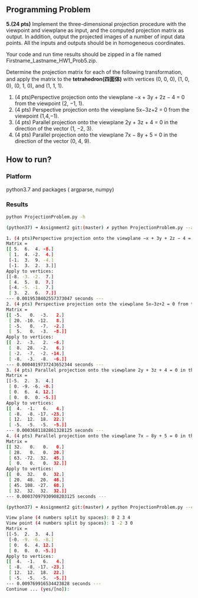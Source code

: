 ## Programming Problem

**5.(24 pts)**  Implement the three-dimensional projection procedure with the viewpoint and viewplane as input, and the computed projection matrix as output. In addition, output the projected images of a number of input data points. All the inputs and outputs should be in homogeneous coordinates.

Your code and run time results should be zipped in a file named Firstname_Lastname_HW1_Prob5.zip.

Determine the projection matrix for each of the following transformation, and apply the matrix to the **tetrahedron(四面体)** with vertices (0, 0, 0), (1, 0, 0), (0, 1, 0), and (1, 1, 1).

1. (4 pts)Perspective projection onto the viewplane −x + 3y + 2z − 4 = 0 from the viewpoint (2, −1, 1).
2. (4 pts) Perspective projection onto the viewplane 5x−3z+2 = 0 from the viewpoint (1,4,−1).
3. (4 pts) Parallel projection onto the viewplane 2y + 3z + 4 = 0 in the direction of the vector (1, −2, 3).
4. (4 pts) Parallel projection onto the viewplane 7x − 8y + 5 = 0 in the direction of the vector (0, 4, 9).


## How to run?

### Platform

python3.7 and packages ( argparse, numpy)

### Results

```sh
python ProjectionProblem.py -h
```

```sh
(python37) ➜ Assignment2 git:(master) ✗ python ProjectionProblem.py --assignment

```

```sh
1. (4 pts)Perspective projection onto the viewplane −x + 3y + 2z − 4 = 0 from the viewpoint (2, −1, 1).
Matrix =
[[ 5.  6.  4. -8.]
 [ 1.  4. -2.  4.]
 [-1.  3.  9. -4.]
 [-1.  3.  2.  3.]]
Apply to vertices:
[[-8. -3. -2.  7.]
 [ 4.  5.  8.  7.]
 [-4. -5. -1.  7.]
 [ 3.  2.  6.  7.]]
--- 0.0019538402557373047 seconds ---
2. (4 pts) Perspective projection onto the viewplane 5x−3z+2 = 0 from the viewpoint (1,4,−1).
Matrix =
[[ -5.   0.  -3.   2.]
 [ 20. -10. -12.   8.]
 [ -5.   0.  -7.  -2.]
 [  5.   0.  -3.  -8.]]
Apply to vertices:
[[  2.  -3.   2.  -6.]
 [  8.  28.  -2.   6.]
 [ -2.  -7.  -2. -14.]
 [ -8.  -3.  -8.  -6.]]
--- 0.0004019737243652344 seconds ---
3. (4 pts) Parallel projection onto the viewplane 2y + 3z + 4 = 0 in the direction of the vector (1, −2, 3).
Matrix =
[[-5.  2.  3.  4.]
 [ 0. -9. -6. -8.]
 [ 0.  6.  4. 12.]
 [ 0.  0.  0. -5.]]
Apply to vertices:
[[  4.  -1.   6.   4.]
 [ -8.  -8. -17. -23.]
 [ 12.  12.  18.  22.]
 [ -5.  -5.  -5.  -5.]]
--- 0.0003681182861328125 seconds ---
4. (4 pts) Parallel projection onto the viewplane 7x − 8y + 5 = 0 in the direction of the vector (0, 4, 9).
Matrix =
[[ 32.   0.   0.   0.]
 [ 28.   0.   0.  20.]
 [ 63. -72.  32.  45.]
 [  0.   0.   0.  32.]]
Apply to vertices:
[[  0.  32.   0.  32.]
 [ 20.  48.  20.  48.]
 [ 45. 108. -27.  68.]
 [ 32.  32.  32.  32.]]
--- 0.00037097930908203125 seconds ---
 ```

 ```sh
 (python37) ➜ Assignment2 git:(master) ✗ python ProjectionProblem.py --console
 ```

 ```sh
 View plane (4 numbers split by spaces): 0 2 3 4
 View point (4 numbers split by spaces): 1 -2 3 0
 Matrix =
 [[-5.  2.  3.  4.]
  [-0. -9. -6. -8.]
  [ 0.  6.  4. 12.]
  [ 0.  0.  0. -5.]]
 Apply to vertices:
 [[  4.  -1.   6.   4.]
  [ -8.  -8. -17. -23.]
  [ 12.  12.  18.  22.]
  [ -5.  -5.  -5.  -5.]]
 --- 0.009769916534423828 seconds ---
 Continue ... (yes/[no]):
```
